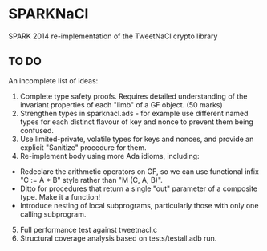 # SPARKNaCl
SPARK 2014 re-implementation of the TweetNaCl crypto library

## TO DO

An incomplete list of ideas:

1. Complete type safety proofs. Requires detailed understanding of the invariant properties of each "limb" of a GF object. (50 marks)
2. Strengthen types in sparknacl.ads - for example use different named types for each distinct flavour of key and nonce to prevent them being confused.
3. Use limited-private, volatile types for keys and nonces, and provide an explicit "Sanitize" procedure for them.
4. Re-implement body using more Ada idioms, including:
  - Redeclare the arithmetic operators on GF, so we can use functional infix "C := A * B" style rather than "M (C, A, B)".
  - Ditto for procedures that return a single "out" parameter of a composite type. Make it a function!
  - Introduce nesting of local subprograms, particularly those with only one calling subprogram.
5. Full performance test against tweetnacl.c
6. Structural coverage analysis based on tests/testall.adb run.
